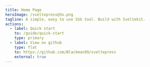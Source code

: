 ```yaml
---
title: Home Page
heroImage: /sveltepress@3x.png
tagline: A simple, easy to use SSG tool. Build with Sveltekit.
actions:
  - label: Quick start
    to: /guide/quick-start
    type: primary
  - label: View on github
    type: flat
    to: https://github.com/Blackman99/sveltepress
    external: true
---
```



